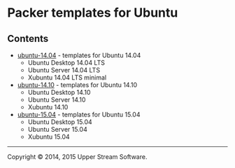 # Packer templates for Ubuntu

## Contents

* [ubuntu-14.04](ubuntu-14.04/README.mdown) - templates for Ubuntu 14.04
	* Ubuntu Desktop 14.04 LTS
	* Ubuntu Server 14.04 LTS
	* Xubuntu 14.04 LTS minimal
* [ubuntu-14.10](ubuntu-14.10/README.mdown) - templates for Ubuntu 14.10
	* Ubuntu Desktop 14.10
	* Ubuntu Server 14.10
	* Xubuntu 14.10
* [ubuntu-15.04](ubuntu-15.04/README.mdown) - templates for Ubuntu 15.04
	* Ubuntu Desktop 15.04
	* Ubuntu Server 15.04
	* Xubuntu 15.04

- - -

Copyright &copy; 2014, 2015 Upper Stream Software.
